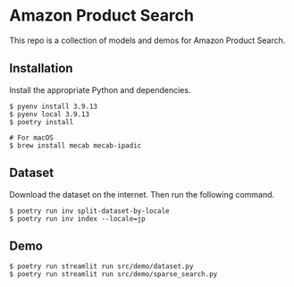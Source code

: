 # Amazon Product Search

This repo is a collection of models and demos for Amazon Product Search.

## Installation

Install the appropriate Python and dependencies.

```shell
$ pyenv install 3.9.13
$ pyenv local 3.9.13
$ poetry install
```

```shell
# For macOS
$ brew install mecab mecab-ipadic
```

## Dataset

Download the dataset on the internet. Then run the following command.

```shell
$ poetry run inv split-dataset-by-locale
$ poetry run inv index --locale=jp
```

## Demo

```shell
$ poetry run streamlit run src/demo/dataset.py
$ poetry run streamlit run src/demo/sparse_search.py
```
